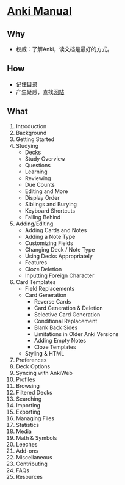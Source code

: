 # [Anki Manual](https://docs.ankiweb.net/#/)

## Why

* 权威：了解Anki，读文档是最好的方式。

## How

* 记住目录
* 产生疑惑，查找[网站](https://docs.ankiweb.net/)

## What

1. Introduction
1. Background
1. Getting Started
1. Studying
	* Decks
	* Study Overview
	* Questions
	* Learning
	* Reviewing
	* Due Counts
	* Editing and More
	* Display Order
	* Siblings and Burying
	* Keyboard Shortcuts
	* Falling Behind
1. Adding/Editing
	* Adding Cards and Notes
	* Adding a Note Type
	* Customizing Fields
	* Changing Deck / Note Type
	* Using Decks Appropriately
	* Features
	* Cloze Deletion
	* Inputting Foreign Character 
1. Card Templates
	* Field Replacements
	* Card Generation
		* Reverse Cards
		* Card Generation & Deletion
		* Selective Card Generation
		* Conditional Replacement
		* Blank Back Sides
		* Limitations in Older Anki Versions
		* Adding Empty Notes
		* Cloze Templates
	* Styling & HTML  
1. Preferences
1. Deck Options
1. Syncing with AnkiWeb
1. Profiles
1. Browsing
1. Filtered Decks
1. Searching
1. Importing
1. Exporting
1. Managing Files
1. Statistics
1. Media
1. Math & Symbols
1. Leeches
1. Add-ons
1. Miscellaneous
1. Contributing
1. FAQs
1. Resources


